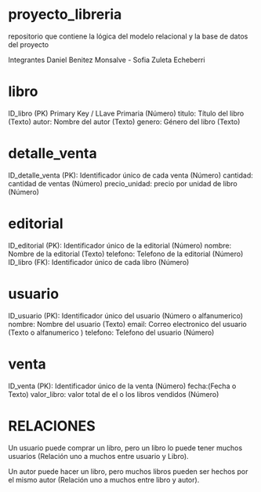 # proyecto_libreria
repositorio que contiene la lógica del modelo relacional y la base de datos del proyecto

Integrantes
Daniel Benitez Monsalve - Sofia Zuleta Echeberri

# libro
ID_libro (PK) Primary Key / LLave Primaria (Número)
titulo: Título del libro (Texto)
autor: Nombre del autor (Texto)
genero: Género del libro (Texto)
# detalle_venta
ID_detalle_venta (PK): Identificador único de cada venta (Número)
cantidad: cantidad de ventas (Número)
precio_unidad: precio por unidad de libro (Número)
# editorial
ID_editorial (PK): Identificador único de la editorial (Número)
nombre: Nombre de la editorial (Texto)
telefono: Telefono de la editorial (Número)
ID_libro (FK): Identificador único de cada libro (Número)
# usuario
ID_usuario (PK): Identificador único del usuario (Número o alfanumerico)
nombre: Nombre del usuario (Texto)
email: Correo electronico del usuario (Texto o alfanumerico )
telefono: Telefono del usuario (Número)
# venta
ID_venta (PK): Identificador único de la venta (Número)
fecha:(Fecha o Texto)
valor_libro: valor total de el o los libros vendidos (Número)

# RELACIONES 
Un usuario puede comprar un libro, pero un libro lo puede tener muchos usuarios (Relación uno a muchos entre usuario y Libro).

Un autor puede hacer un libro, pero muchos libros pueden ser hechos por el mismo autor (Relación uno a muchos entre libro y autor).
